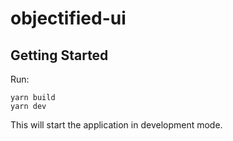 # objectified-ui

## Getting Started

Run:

```shell
yarn build
yarn dev
```

This will start the application in development mode.
